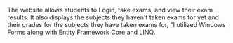 The website allows students to Login, take exams, and
view their exam results. It also displays the subjects they haven't taken exams for yet and
their grades for the subjects they have taken exams for, "I utilized Windows Forms along
with Entity Framework Core and LINQ.
